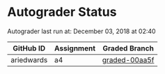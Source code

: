 # Autograder Status
Autograder last run at: December 03, 2018 at 02:40

| GitHub ID | Assignment | Graded Branch |
|-----------|------------|---------------|
| ariedwards | a4 | [graded-00aa5f](https://github.com/Fall2018COMP401-001/a4-ariedwards/tree/graded-00aa5f) | 
